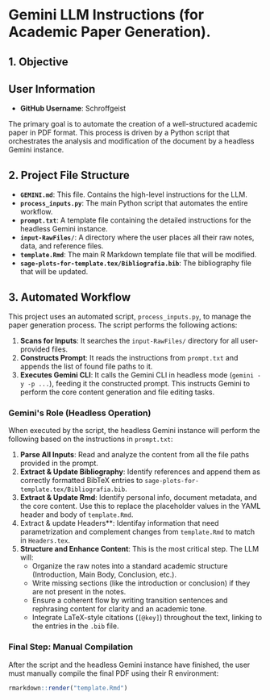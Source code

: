 # Gemini LLM Instructions (for Academic Paper Generation).

## 1. Objective

## User Information

*   **GitHub Username**: Schroffgeist

The primary goal is to automate the creation of a well-structured academic paper in PDF format. This process is driven by a Python script that orchestrates the analysis and modification of the document by a headless Gemini instance.

## 2. Project File Structure

- **`GEMINI.md`**: This file. Contains the high-level instructions for the LLM.
- **`process_inputs.py`**: The main Python script that automates the entire workflow.
- **`prompt.txt`**: A template file containing the detailed instructions for the headless Gemini instance.
- **`input-RawFiles/`**: A directory where the user places all their raw notes, data, and reference files.
- **`template.Rmd`**: The main R Markdown template file that will be modified.
- **`sage-plots-for-template.tex/Bibliografia.bib`**: The bibliography file that will be updated.

## 3. Automated Workflow

This project uses an automated script, `process_inputs.py`, to manage the paper generation process. The script performs the following actions:

1.  **Scans for Inputs**: It searches the `input-RawFiles/` directory for all user-provided files.
2.  **Constructs Prompt**: It reads the instructions from `prompt.txt` and appends the list of found file paths to it.
3.  **Executes Gemini CLI**: It calls the Gemini CLI in headless mode (`gemini -y -p ...`), feeding it the constructed prompt. This instructs Gemini to perform the core content generation and file editing tasks.

### Gemini's Role (Headless Operation)

When executed by the script, the headless Gemini instance will perform the following based on the instructions in `prompt.txt`:

1.  **Parse All Inputs**: Read and analyze the content from all the file paths provided in the prompt.
2.  **Extract & Update Bibliography**: Identify references and append them as correctly formatted BibTeX entries to `sage-plots-for-template.tex/Bibliografia.bib`.
3.  **Extract & Update Rmd**: Identify personal info, document metadata, and the core content. Use this to replace the placeholder values in the YAML header and body of `template.Rmd`.
4.  Extract & update Headers**: Identifay information that need parametrization and complement changes from `template.Rmd` to match in `Headers.tex`.
5.  **Structure and Enhance Content**: This is the most critical step. The LLM will:
    -   Organize the raw notes into a standard academic structure (Introduction, Main Body, Conclusion, etc.).
    -   Write missing sections (like the introduction or conclusion) if they are not present in the notes.
    -   Ensure a coherent flow by writing transition sentences and rephrasing content for clarity and an academic tone.
    -   Integrate LaTeX-style citations (`[@key]`) throughout the text, linking to the entries in the `.bib` file.

### Final Step: Manual Compilation

After the script and the headless Gemini instance have finished, the user must manually compile the final PDF using their R environment:

```R
rmarkdown::render("template.Rmd")
```
